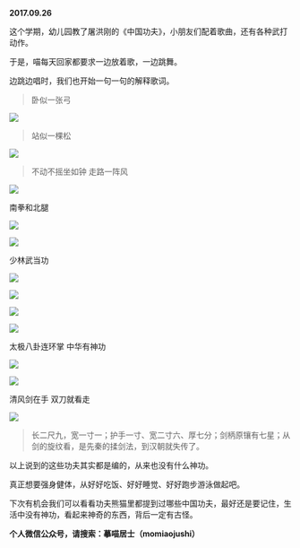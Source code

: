 
          
            
**2017.09.26**

这个学期，幼儿园教了屠洪刚的《中国功夫》，小朋友们配着歌曲，还有各种武打动作。

于是，喵每天回家都要求一边放着歌，一边跳舞。

边跳边唱时，我们也开始一句一句的解释歌词。
>卧似一张弓





![](//upload-images.jianshu.io/upload_images/51001-4e914fbf6b9126d9.jpeg)



>站似一棵松





![](//upload-images.jianshu.io/upload_images/51001-0f51b0c76c2d9168.jpeg)



>不动不摇坐如钟 走路一阵风





![](//upload-images.jianshu.io/upload_images/51001-d884551d7704286d.jpg)




南拳和北腿



![](//upload-images.jianshu.io/upload_images/51001-daf18fa96e7b0115.jpeg)






![](//upload-images.jianshu.io/upload_images/51001-a4a7b5f775f8ca33.jpeg)




少林武当功




![](//upload-images.jianshu.io/upload_images/51001-bb6c66d3652c86a4.jpeg)






![](//upload-images.jianshu.io/upload_images/51001-67ca9ed8e7eef47a.jpeg)






![](//upload-images.jianshu.io/upload_images/51001-5af6f4feaf136d5c.jpeg)






![](//upload-images.jianshu.io/upload_images/51001-9b4fc1356699a82d.jpeg)




太极八卦连环掌 中华有神功



![](//upload-images.jianshu.io/upload_images/51001-3c5b28fbc70ca174.jpeg)






![](//upload-images.jianshu.io/upload_images/51001-6d628b727efcdea5.jpg)




清风剑在手 双刀就看走



![](//upload-images.jianshu.io/upload_images/51001-9b9050553d311916.jpg)



>长二尺九，宽一寸一；护手一寸、宽二寸六、厚七分；剑柄原镶有七星；从剑的旋纹看，是先秦的揉剑法，到汉朝就失传了。



以上说到的这些功夫其实都是编的，从来也没有什么神功。

真正想要强身健体，从好好吃饭、好好睡觉、好好跑步游泳做起吧。

下次有机会我们可以看看功夫熊猫里都提到过哪些中国功夫，最好还是要记住，生活中没有神功，看起来神奇的东西，背后一定有古怪。


**个人微信公众号，请搜索：摹喵居士（momiaojushi）**

          
        